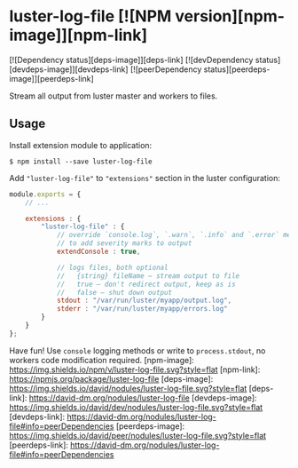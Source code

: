 luster-log-file [![NPM version][npm-image]][npm-link]
===============

[![Dependency status][deps-image]][deps-link]
[![devDependency status][devdeps-image]][devdeps-link]
[![peerDependency status][peerdeps-image]][peerdeps-link]

Stream all output from luster master and workers to files.

## Usage

Install extension module to application:

```console
$ npm install --save luster-log-file
```

Add `"luster-log-file"` to `"extensions"` section in the luster configuration:

```javascript
module.exports = {
    // ...

    extensions : {
        "luster-log-file" : {
            // override `console.log`, `.warn`, `.info` and `.error` methods
            // to add severity marks to output
            extendConsole : true,

            // logs files, both optional
            //   {string} fileName – stream output to file
            //   true – don't redirect output, keep as is
            //   false – shut down output
            stdout : "/var/run/luster/myapp/output.log",
            stderr : "/var/run/luster/myapp/errors.log"
        }
    }
};
```

Have fun! Use `console` logging methods or write to `process.stdout`, no workers code modification required.
[npm-image]: https://img.shields.io/npm/v/luster-log-file.svg?style=flat
[npm-link]: https://npmjs.org/package/luster-log-file
[deps-image]: https://img.shields.io/david/nodules/luster-log-file.svg?style=flat
[deps-link]: https://david-dm.org/nodules/luster-log-file
[devdeps-image]: https://img.shields.io/david/dev/nodules/luster-log-file.svg?style=flat
[devdeps-link]: https://david-dm.org/nodules/luster-log-file#info=peerDependencies
[peerdeps-image]: https://img.shields.io/david/peer/nodules/luster-log-file.svg?style=flat
[peerdeps-link]: https://david-dm.org/nodules/luster-log-file#info=peerDependencies
